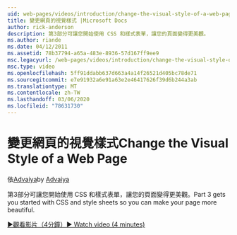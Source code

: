 ```yaml
---
uid: web-pages/videos/introduction/change-the-visual-style-of-a-web-page
title: 變更網頁的視覺樣式 |Microsoft Docs
author: rick-anderson
description: 第3部分可讓您開始使用 CSS 和樣式表單，讓您的頁面變得更美觀。
ms.author: riande
ms.date: 04/12/2011
ms.assetid: 78b37794-a65a-483e-8936-57d167ff9ee9
msc.legacyurl: /web-pages/videos/introduction/change-the-visual-style-of-a-web-page
msc.type: video
ms.openlocfilehash: 5ff91ddabb637d663a4a14f26521d405bc78de71
ms.sourcegitcommit: e7e91932a6e91a63e2e46417626f39d6b244a3ab
ms.translationtype: MT
ms.contentlocale: zh-TW
ms.lasthandoff: 03/06/2020
ms.locfileid: "78631730"
---
```

# <a name="change-the-visual-style-of-a-web-page"></a><span data-ttu-id="22c52-103">變更網頁的視覺樣式</span><span class="sxs-lookup"><span data-stu-id="22c52-103">Change the Visual Style of a Web Page</span></span>

<span data-ttu-id="22c52-104">依[Advaiya](https://twitter.com/Advaiyasolns)</span><span class="sxs-lookup"><span data-stu-id="22c52-104">by [Advaiya](https://twitter.com/Advaiyasolns)</span></span>

<span data-ttu-id="22c52-105">第3部分可讓您開始使用 CSS 和樣式表單，讓您的頁面變得更美觀。</span><span class="sxs-lookup"><span data-stu-id="22c52-105">Part 3 gets you started with CSS and style sheets so you can make your page more beautiful.</span></span>

[<span data-ttu-id="22c52-106">&#9654;觀看影片（4分鐘）</span><span class="sxs-lookup"><span data-stu-id="22c52-106">&#9654; Watch video (4 minutes)</span></span>](https://channel9.msdn.com/Blogs/ASP-NET-Site-Videos/change-the-visual-style-of-a-web-page)
